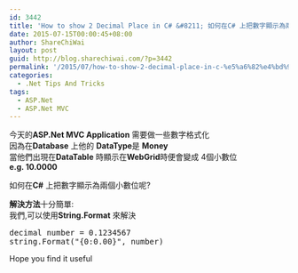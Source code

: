 ```yaml
---
id: 3442
title: 'How to show 2 Decimal Place in C# &#8211; 如何在C# 上把數字顯示為兩個小數位'
date: 2015-07-15T00:00:45+08:00
author: ShareChiWai
layout: post
guid: http://blog.sharechiwai.com/?p=3442
permalink: '/2015/07/how-to-show-2-decimal-place-in-c-%e5%a6%82%e4%bd%95%e5%9c%a8c-%e4%b8%8a%e6%8a%8a%e6%95%b8%e5%ad%97%e9%a1%af%e7%a4%ba%e7%82%ba%e5%85%a9%e5%80%8b%e5%b0%8f%e6%95%b8%e4%bd%8d/'
categories:
  - .Net Tips And Tricks
tags:
  - ASP.Net
  - ASP.Net MVC
---
```

今天的**ASP.Net MVC Application** 需要做一些數字格式化  
因為在**Database** 上他的 **DataType**是 **Money**  
當他們出現在**DataTable** 時顯示在**WebGrid**時便會變成 4個小數位  
**e.g. 10.0000**

如何在**C#** 上把數字顯示為兩個小數位呢?

**解決方法**十分簡單:  
我們,可以使用**String.Format** 來解決

<pre>decimal number = 0.1234567
string.Format("{0:0.00}", number)
</pre>

Hope you find it useful